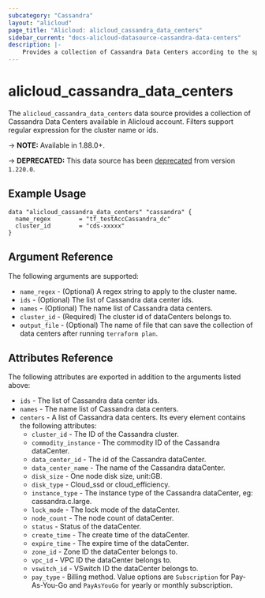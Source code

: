 ```yaml
---
subcategory: "Cassandra"
layout: "alicloud"
page_title: "Alicloud: alicloud_cassandra_data_centers"
sidebar_current: "docs-alicloud-datasource-cassandra-data-centers"
description: |-
    Provides a collection of Cassandra Data Centers according to the specified filters.
---
```


# alicloud\_cassandra\_data\_centers

The `alicloud_cassandra_data_centers` data source provides a collection of Cassandra Data Centers available in Alicloud account.
Filters support regular expression for the cluster name or ids.

-> **NOTE:**  Available in 1.88.0+.

-> **DEPRECATED:**  This data source has been [deprecated](https://www.alibabacloud.com/help/en/apsaradb-for-cassandra/latest/cassandra-delisting-notice) from version `1.220.0`.

## Example Usage

```
data "alicloud_cassandra_data_centers" "cassandra" {
  name_regex        = "tf_testAccCassandra_dc"
  cluster_id        = "cds-xxxxx"
}
```

## Argument Reference

The following arguments are supported:

* `name_regex` - (Optional) A regex string to apply to the cluster name.
* `ids` - (Optional) The list of Cassandra data center ids.
* `names` - (Optional) The name list of Cassandra data centers.
* `cluster_id` - (Required) The cluster id of dataCenters belongs to.
* `output_file` - (Optional) The name of file that can save the collection of data centers after running `terraform plan`.

## Attributes Reference

The following attributes are exported in addition to the arguments listed above:
* `ids` - The list of Cassandra data center ids.
* `names` - The name list of Cassandra data centers.
* `centers` - A list of Cassandra data centers. Its every element contains the following attributes:
  * `cluster_id` - The ID of the Cassandra cluster.
  * `commodity_instance` - The commodity ID of the Cassandra dataCenter.
  * `data_center_id` - The id of the Cassandra dataCenter.
  * `data_center_name` - The name of the Cassandra dataCenter.
  * `disk_size` - One node disk size, unit:GB.
  * `disk_type` - Cloud_ssd or cloud_efficiency.
  * `instance_type` - The instance type of the Cassandra dataCenter, eg: cassandra.c.large.
  * `lock_mode` - The lock mode of the dataCenter.
  * `node_count` - The node count of dataCenter.
  * `status` - Status of the dataCenter.
  * `create_time` - The create time of the dataCenter.
  * `expire_time` - The expire time of the dataCenter.
  * `zone_id` - Zone ID the dataCenter belongs to.
  * `vpc_id` - VPC ID the dataCenter belongs to.
  * `vswitch_id` - VSwitch ID the dataCenter belongs to.
  * `pay_type` - Billing method. Value options are `Subscription` for Pay-As-You-Go and `PayAsYouGo` for yearly or monthly subscription.

